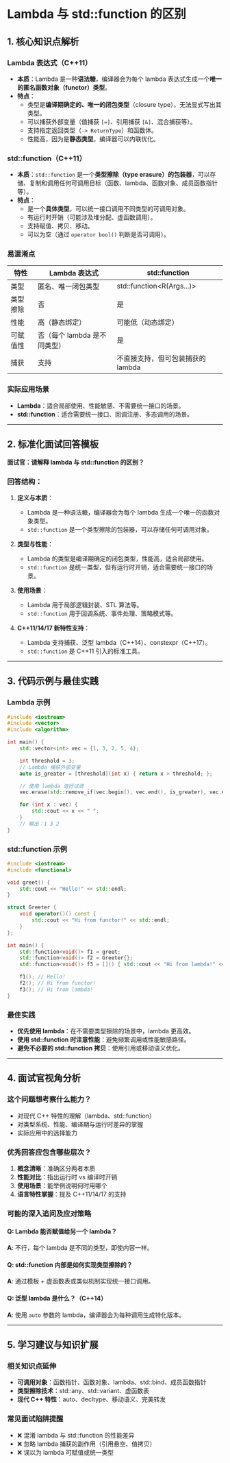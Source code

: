 
# Lambda 与 std::function 的区别
## 1. 核心知识点解析
### Lambda 表达式（C++11）
- **本质**：Lambda 是一种**语法糖**，编译器会为每个 lambda 表达式生成一个**唯一的匿名函数对象（functor）类型**。
- **特点**：
  - 类型是**编译期确定的、唯一的闭包类型**（closure type），无法显式写出其类型。
  - 可以捕获外部变量（值捕获 `[=]`、引用捕获 `[&]`、混合捕获等）。
  - 支持指定返回类型（`-> ReturnType`）和函数体。
  - 性能高，因为是**静态类型**，编译器可以内联优化。

### std::function（C++11）
- **本质**：`std::function` 是一个**类型擦除（type erasure）的包装器**，可以存储、复制和调用任何可调用目标（函数、lambda、函数对象、成员函数指针等）。
- **特点**：
  - 是一个**具体类型**，可以统一接口调用不同类型的可调用对象。
  - 有运行时开销（可能涉及堆分配、虚函数调用）。
  - 支持赋值、拷贝、移动。
  - 可以为空（通过 `operator bool()` 判断是否可调用）。

### 易混淆点
| 特性             | Lambda 表达式                  | std::function                         |
|------------------|-------------------------------|----------------------------------------|
| 类型             | 匿名、唯一闭包类型             | std::function<R(Args...)>              |
| 类型擦除         | 否                            | 是                                     |
| 性能             | 高（静态绑定）                | 可能低（动态绑定）                     |
| 可赋值性         | 否（每个 lambda 是不同类型）  | 是                                     |
| 捕获             | 支持                          | 不直接支持，但可包装捕获的 lambda      |

### 实际应用场景
- **Lambda**：适合局部使用、性能敏感、不需要统一接口的场景。
- **std::function**：适合需要统一接口、回调注册、多态调用的场景。

---

## 2. 标准化面试回答模板

**面试官：请解释 lambda 与 std::function 的区别？**

### 回答结构：

1. **定义与本质**：
   - Lambda 是一种语法糖，编译器会为每个 lambda 生成一个唯一的函数对象类型。
   - `std::function` 是一个类型擦除的包装器，可以存储任何可调用对象。

2. **类型与性能**：
   - Lambda 的类型是编译期确定的闭包类型，性能高，适合局部使用。
   - `std::function` 是统一类型，但有运行时开销，适合需要统一接口的场景。

3. **使用场景**：
   - Lambda 用于局部逻辑封装、STL 算法等。
   - `std::function` 用于回调系统、事件处理、策略模式等。

4. **C++11/14/17 新特性支持**：
   - Lambda 支持捕获、泛型 lambda（C++14）、constexpr（C++17）。
   - `std::function` 是 C++11 引入的标准工具。

---

## 3. 代码示例与最佳实践

### Lambda 示例
```cpp
#include <iostream>
#include <vector>
#include <algorithm>

int main() {
    std::vector<int> vec = {1, 3, 2, 5, 4};

    int threshold = 3;
    // Lambda 捕获外部变量
    auto is_greater = [threshold](int x) { return x > threshold; };

    // 使用 lambda 进行过滤
    vec.erase(std::remove_if(vec.begin(), vec.end(), is_greater), vec.end());

    for (int x : vec) {
        std::cout << x << " ";
    }
    // 输出：1 3 2
}
```

### std::function 示例
```cpp
#include <iostream>
#include <functional>

void greet() {
    std::cout << "Hello!" << std::endl;
}

struct Greeter {
    void operator()() const {
        std::cout << "Hi from functor!" << std::endl;
    }
};

int main() {
    std::function<void()> f1 = greet;
    std::function<void()> f2 = Greeter{};
    std::function<void()> f3 = []() { std::cout << "Hi from lambda!" << std::endl; };

    f1(); // Hello!
    f2(); // Hi from functor!
    f3(); // Hi from lambda!
}
```

### 最佳实践
- **优先使用 lambda**：在不需要类型擦除的场景中，lambda 更高效。
- **使用 std::function 时注意性能**：避免频繁调用或性能敏感路径。
- **避免不必要的 std::function 拷贝**：使用引用或移动语义优化。

---

## 4. 面试官视角分析

### 这个问题想考察什么能力？
- 对现代 C++ 特性的理解（lambda、std::function）
- 对类型系统、性能、编译期与运行时差异的掌握
- 实际应用中的选择能力

### 优秀回答应包含哪些层次？
1. **概念清晰**：准确区分两者本质
2. **性能对比**：指出运行时 vs 编译时开销
3. **使用场景**：能举例说明何时用哪个
4. **语言特性掌握**：提及 C++11/14/17 的支持

### 可能的深入追问及应对策略

#### Q: Lambda 能否赋值给另一个 lambda？
**A**: 不行，每个 lambda 是不同的类型，即使内容一样。

#### Q: std::function 内部是如何实现类型擦除的？
**A**: 通过模板 + 虚函数表或类似机制实现统一接口调用。

#### Q: 泛型 lambda 是什么？（C++14）
**A**: 使用 `auto` 参数的 lambda，编译器会为每种调用生成特化版本。

---

## 5. 学习建议与知识扩展

### 相关知识点延伸
- **可调用对象**：函数指针、函数对象、lambda、std::bind、成员函数指针
- **类型擦除技术**：std::any、std::variant、虚函数表
- **现代 C++ 特性**：auto、decltype、移动语义、完美转发

### 常见面试陷阱提醒
- ❌ 混淆 lambda 与 std::function 的性能差异
- ❌ 忽略 lambda 捕获的副作用（引用悬空、值拷贝）
- ❌ 误以为 lambda 可赋值或统一类型
